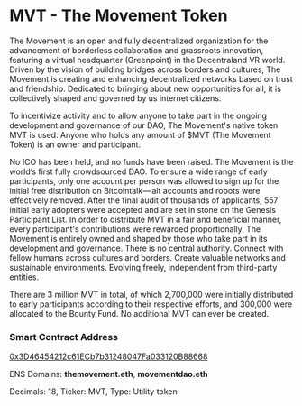 # MVT - The Movement Token

The Movement is an open and fully decentralized organization for the advancement of borderless collaboration and grassroots innovation, featuring a virtual headquarter (Greenpoint) in the Decentraland VR world. Driven by the vision of building bridges across borders and cultures, The Movement is creating and enhancing decentralized networks based on trust and friendship. Dedicated to bringing about new opportunities for all, it is collectively shaped and governed by us internet citizens.

To incentivize activity and to allow anyone to take part in the ongoing development and governance of our DAO, The Movement's native token MVT is used. Anyone who holds any amount of $MVT (The Movement Token) is an owner and participant. 

No ICO has been held, and no funds have been raised. The Movement is the world’s first fully crowdsourced DAO. To ensure a wide range of early participants, only one account per person was allowed to sign up for the initial free distribution on Bitcointalk — alt accounts and robots were effectively removed. After the final audit of thousands of applicants, 557 initial early adopters were accepted and are set in stone on the Genesis Participant List. In order to distribute MVT in a fair and beneficial manner, every participant's contributions were rewarded proportionally. The Movement is entirely owned and shaped by those who take part in its development and governance. There is no central authority. Connect with fellow humans across cultures and borders. Create valuable networks and sustainable environments. Evolving freely, independent from third-party entities.

There are 3 million MVT in total, of which 2,700,000 were initially distributed to early participants according to their respective efforts, and 300,000 were allocated to the Bounty Fund. No additional MVT can ever be created.

### Smart Contract Address
[0x3D46454212c61ECb7b31248047Fa033120B88668](https://etherscan.io/address/0x3d46454212c61ecb7b31248047fa033120b88668)

ENS Domains: **themovement.eth**, **movementdao.eth**

Decimals: 18, Ticker: MVT, Type: Utility token
